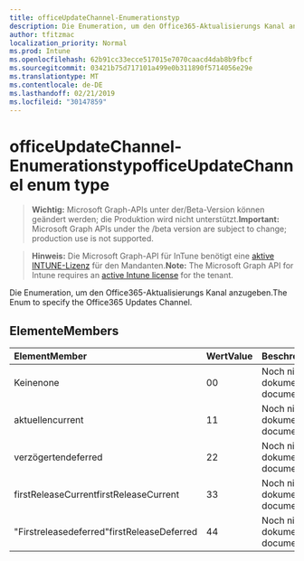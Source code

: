 ```yaml
---
title: officeUpdateChannel-Enumerationstyp
description: Die Enumeration, um den Office365-Aktualisierungs Kanal anzugeben.
author: tfitzmac
localization_priority: Normal
ms.prod: Intune
ms.openlocfilehash: 62b91cc33ecce517015e7070caacd4dab8b9fbcf
ms.sourcegitcommit: 03421b75d717101a499e0b311890f5714056e29e
ms.translationtype: MT
ms.contentlocale: de-DE
ms.lasthandoff: 02/21/2019
ms.locfileid: "30147859"
---
```

# <a name="officeupdatechannel-enum-type"></a><span data-ttu-id="d5bcf-103">officeUpdateChannel-Enumerationstyp</span><span class="sxs-lookup"><span data-stu-id="d5bcf-103">officeUpdateChannel enum type</span></span>

> <span data-ttu-id="d5bcf-104">**Wichtig:** Microsoft Graph-APIs unter der/Beta-Version können geändert werden; die Produktion wird nicht unterstützt.</span><span class="sxs-lookup"><span data-stu-id="d5bcf-104">**Important:** Microsoft Graph APIs under the /beta version are subject to change; production use is not supported.</span></span>

> <span data-ttu-id="d5bcf-105">**Hinweis:** Die Microsoft Graph-API für InTune benötigt eine [aktive INTUNE-Lizenz](https://go.microsoft.com/fwlink/?linkid=839381) für den Mandanten.</span><span class="sxs-lookup"><span data-stu-id="d5bcf-105">**Note:** The Microsoft Graph API for Intune requires an [active Intune license](https://go.microsoft.com/fwlink/?linkid=839381) for the tenant.</span></span>

<span data-ttu-id="d5bcf-106">Die Enumeration, um den Office365-Aktualisierungs Kanal anzugeben.</span><span class="sxs-lookup"><span data-stu-id="d5bcf-106">The Enum to specify the Office365 Updates Channel.</span></span>

## <a name="members"></a><span data-ttu-id="d5bcf-107">Elemente</span><span class="sxs-lookup"><span data-stu-id="d5bcf-107">Members</span></span>
|<span data-ttu-id="d5bcf-108">Element</span><span class="sxs-lookup"><span data-stu-id="d5bcf-108">Member</span></span>|<span data-ttu-id="d5bcf-109">Wert</span><span class="sxs-lookup"><span data-stu-id="d5bcf-109">Value</span></span>|<span data-ttu-id="d5bcf-110">Beschreibung</span><span class="sxs-lookup"><span data-stu-id="d5bcf-110">Description</span></span>|
|:---|:---|:---|
|<span data-ttu-id="d5bcf-111">Keine</span><span class="sxs-lookup"><span data-stu-id="d5bcf-111">none</span></span>|<span data-ttu-id="d5bcf-112">0</span><span class="sxs-lookup"><span data-stu-id="d5bcf-112">0</span></span>|<span data-ttu-id="d5bcf-113">Noch nicht dokumentiert</span><span class="sxs-lookup"><span data-stu-id="d5bcf-113">Not yet documented</span></span>|
|<span data-ttu-id="d5bcf-114">aktuellen</span><span class="sxs-lookup"><span data-stu-id="d5bcf-114">current</span></span>|<span data-ttu-id="d5bcf-115">1</span><span class="sxs-lookup"><span data-stu-id="d5bcf-115">1</span></span>|<span data-ttu-id="d5bcf-116">Noch nicht dokumentiert</span><span class="sxs-lookup"><span data-stu-id="d5bcf-116">Not yet documented</span></span>|
|<span data-ttu-id="d5bcf-117">verzögerten</span><span class="sxs-lookup"><span data-stu-id="d5bcf-117">deferred</span></span>|<span data-ttu-id="d5bcf-118">2</span><span class="sxs-lookup"><span data-stu-id="d5bcf-118">2</span></span>|<span data-ttu-id="d5bcf-119">Noch nicht dokumentiert</span><span class="sxs-lookup"><span data-stu-id="d5bcf-119">Not yet documented</span></span>|
|<span data-ttu-id="d5bcf-120">firstReleaseCurrent</span><span class="sxs-lookup"><span data-stu-id="d5bcf-120">firstReleaseCurrent</span></span>|<span data-ttu-id="d5bcf-121">3</span><span class="sxs-lookup"><span data-stu-id="d5bcf-121">3</span></span>|<span data-ttu-id="d5bcf-122">Noch nicht dokumentiert</span><span class="sxs-lookup"><span data-stu-id="d5bcf-122">Not yet documented</span></span>|
|<span data-ttu-id="d5bcf-123">"Firstreleasedeferred"</span><span class="sxs-lookup"><span data-stu-id="d5bcf-123">firstReleaseDeferred</span></span>|<span data-ttu-id="d5bcf-124">4</span><span class="sxs-lookup"><span data-stu-id="d5bcf-124">4</span></span>|<span data-ttu-id="d5bcf-125">Noch nicht dokumentiert</span><span class="sxs-lookup"><span data-stu-id="d5bcf-125">Not yet documented</span></span>|




